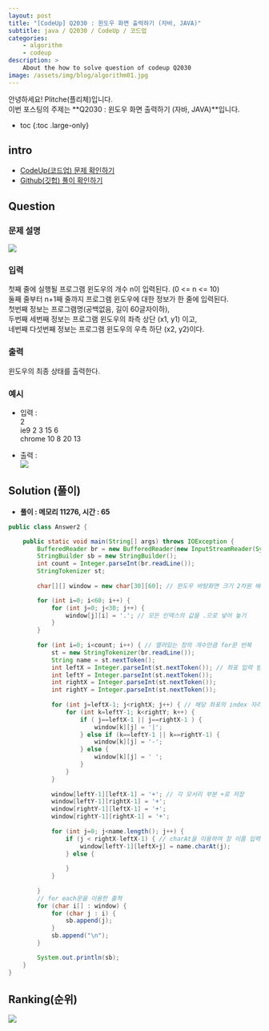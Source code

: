 ```yaml
---
layout: post
title: "[CodeUp] Q2030 : 윈도우 화면 출력하기 (자바, JAVA)"
subtitle: java / Q2030 / CodeUp / 코드업
categories:
    - algorithm
    - codeup
description: >
    About the how to solve question of codeup Q2030
image: /assets/img/blog/algorithm01.jpg
---
```


안녕하세요! Plitche(플리체)입니다.  
이번 포스팅의 주제는 **Q2030 : 윈도우 화면 출력하기 (자바, JAVA)**입니다.

* toc
{:toc .large-only}

## intro
* [CodeUp(코드업) 문제 확인하기](https://codeup.kr/problem.php?id=2030)  
* [Github(깃헙) 풀이 확인하기](https://github.com/plitche/CodeUp_Solution/tree/master/Q2001~Q2100/Q2030)  

## Question
### 문제 설명
![](/assets/post/codeup/Q2000~Q2099/20220212_01/01.JPG)  

### 입력
첫째 줄에 실행될 프로그램 윈도우의 개수 n이 입력된다. (0 <= n <= 10)  
둘째 줄부터 n+1째 줄까지 프로그램 윈도우에 대한 정보가 한 줄에 입력된다.  
첫번째 정보는 프로그램명(공백없음, 길이 60글자이하),  
두번째 세번째 정보는 프로그램 윈도우의 좌측 상단 (x1, y1) 이고,  
네번째 다섯번째 정보는 프로그램 윈도우의 우측 하단 (x2, y2)이다.  

### 출력
윈도우의 최종 상태를 출력한다.  
  
### 예시
* 입력 :  
2  
ie9 2 3 15 6  
chrome 10 8 20 13  
  
* 출력 :  
![](/assets/post/codeup/Q2000~Q2099/20220212_01/02.JPG)   
  
## Solution (풀이)
* **풀이 : 메모리 11276, 시간 : 65**  

```java
public class Answer2 {

	public static void main(String[] args) throws IOException {
        BufferedReader br = new BufferedReader(new InputStreamReader(System.in));
        StringBuilder sb = new StringBuilder();
        int count = Integer.parseInt(br.readLine());
        StringTokenizer st;
        
        char[][] window = new char[30][60]; // 윈도우 바탕화면 크기 2차원 배열로 초기화

    	for (int i=0; i<60; i++) {
    		for (int j=0; j<30; j++) {
				window[j][i] = '.'; // 모든 인덱스의 값을 .으로 넣어 놓기
			}
    	}
        
        for (int i=0; i<count; i++) { // 열려있는 창의 개수만큼 for문 반복
        	st = new StringTokenizer(br.readLine());
        	String name = st.nextToken();
        	int leftX = Integer.parseInt(st.nextToken()); // 좌표 입력 받기
        	int leftY = Integer.parseInt(st.nextToken());
        	int rightX = Integer.parseInt(st.nextToken());
        	int rightY = Integer.parseInt(st.nextToken());
        	
        	for (int j=leftX-1; j<rightX; j++) { // 해당 좌표의 index 자리에 맞추어 |나 - 혹은 공백 저장
        		for (int k=leftY-1; k<rightY; k++) {
        			if ( j==leftX-1 || j==rightX-1 ) {
        				window[k][j] = '|';
        			} else if (k==leftY-1 || k==rightY-1) {
        				window[k][j] = '-';
        			} else {
        				window[k][j] = ' ';
        			}
    			}
        	}
        	
        	window[leftY-1][leftX-1] = '+'; // 각 모서리 부분 +로 저장
        	window[leftY-1][rightX-1] = '+';
        	window[rightY-1][leftX-1] = '+';
        	window[rightY-1][rightX-1] = '+';
        	
        	for (int j=0; j<name.length(); j++) {
        		if (j < rightX-leftX-1) { // charAt을 이용하여 창 이름 입력
        			window[leftY-1][leftX+j] = name.charAt(j);
        		} else {
        			
        		}
        	}
        	
        }
        // for each문을 이용한 출쳑
        for (char i[] : window) {
        	for (char j : i) {
        		sb.append(j);
        	}
        	sb.append("\n");
        }

        System.out.println(sb);
	}
}
```  

## Ranking(순위)
![](/assets/post/codeup/Q2000~Q2099/20220212_01/03.JPG)  